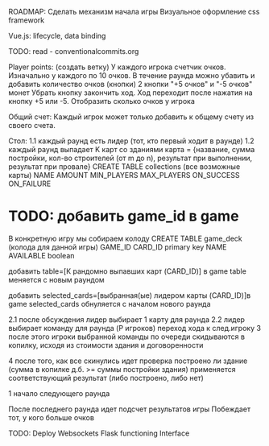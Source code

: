 ROADMAP:
Сделать механизм начала игры
Визуальное оформление
    css framework

Vue.js: lifecycle, data binding


TODO:
read - conventionalcommits.org


Player points:
(создать ветку)
У каждого игрока счетчик очков. Изначально у каждого по 10 очков.
В течение раунда можно убавить и добавить количество очков (кнопки)
2 кнопки "+5 очков" и "-5 очков" монет
Убрать кнопку закончить ход. Ход переходит после нажатия на кнопку +5 или -5.
Отобразить сколько очков у игрока 

Общий счет:
Каждый игрок может только добавить к общему счету из своего счета.

Стол:
1.1 каждый раунд есть лидер (тот, кто первый ходит в раунде)
1.2 каждый раунд выпадает K карт со зданиями
карта = {название, сумма постройки, кол-во строителей (от m до n), результат при выполнении, результат при провале}
CREATE TABLE collections (все возможные карты)
NAME
AMOUNT
MIN_PLAYERS
MAX_PLAYERS
ON_SUCCESS
ON_FAILURE

# TODO: добавить game_id в game
В конкретную игру мы собираем колоду
CREATE TABLE game_deck (колода для данной игры)
GAME_ID
CARD_ID primary key
NAME
AVAILABLE boolean

добавить table=[К рандомно выпавших карт (CARD_ID)] в game
table меняется с новым раундом

добавить selected_cards=[выбранная(ые) лидером карты (CARD_ID)]в game
selected_cards обнуляется с началом нового раунда

2.1 после обсуждения лидер выбирает 1 карту для раунда
2.2 лидер выбирает команду для раунда (P игроков)
переход хода к след.игроку
3 после этого игроки выбранной команды по очереди скидываются в копилку, исходя из стоимости здания и договоренности

4 после того, как все скинулись идет проверка построено ли здание (сумма в копилке д.б. >= суммы постройки здания)
применяется соответствующий результат (либо построено, либо нет)

1 начало следующего раунда

После последнего раунда идет подсчет результатов игры
Побеждает тот, у кого больше очков

TODO:
Deploy
Websockets Flask functioning
Interface 


